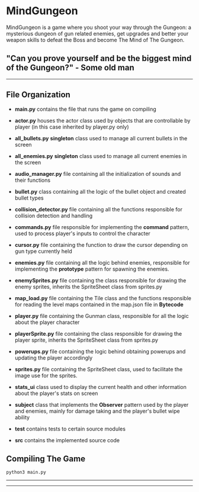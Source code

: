 # MindGungeon

MindGungeon is a game where you shoot your way through the Gungeon: a mysterious dungeon of gun related enemies, get upgrades and better your weapon skills to defeat the Boss and become The Mind of The Gungeon.

"Can you prove yourself and be the biggest mind of the Gungeon?" - Some old man
--------------------------------------------------------------------------------------------------------------------------------------------------------------------------------------------------------------
******

## File Organization

- **main.py** contains the file that runs the game on compiling
- **actor.py** houses the actor class used by objects that are controllable by player (in this case inherited by player.py only)
- **all_bullets.py** **singleton** class used to manage all current bullets in the screen
- **all_enemies.py** **singleton** class used to manage all current enemies in the screen
- **audio_manager.py** file containing all the initialization of sounds and their functions
- **bullet.py** class containing all the logic of the bullet object and created bullet types
- **collision_detector.py** file containing all the functions responsible for collision detection and handling
- **commands.py** file responsible for implementing the **command** pattern, used to process player's inputs to control the character
- **cursor.py** file containing the function to draw the cursor depending on gun type currently held
- **enemies.py** file containing all the logic behind enemies, responsible for implementing the **prototype** pattern for spawning the enemies.
- **enemySprites.py** file containing the class responsible for drawing the enemy sprites, inherits the SpriteSheet class from sprites.py
- **map_load.py** file containing the Tile class and the functions responsible for reading the level maps contained in the map.json file in **Bytecode**
- **player.py** file containing the Gunman class, responsible for all the logic about the player character
- **playerSprite.py** file containing the class responsible for drawing the player sprite, inherits the SpriteSheet class from sprites.py
- **powerups.py** file containing the logic behind obtaining powerups and updating the player accordingly
- **sprites.py** file containing the SpriteSheet class, used to facilitate the image use for the sprites.
- **stats_ui** class used to display the current health and other information about the player's stats on screen
- **subject** class that implements the **Observer** pattern used by the player and enemies, mainly for damage taking and the player's bullet wipe ability


- **test** contains tests to certain source modules

- **src** contains the implemented source code

## Compiling The Game
```
python3 main.py
```
--------------------------------------------------------------------------------------------------------------------------------------------------------------------------------------------------------------

******
